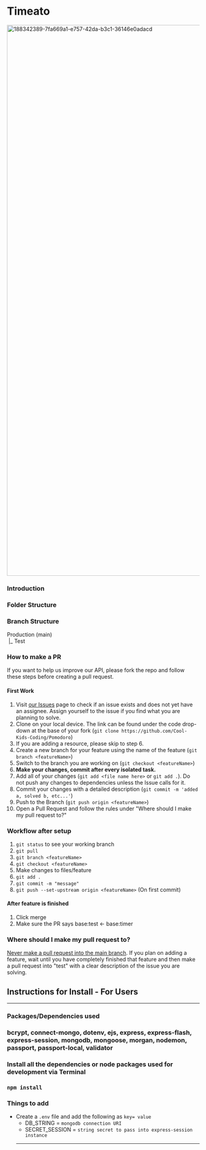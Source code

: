 # Timeato
<img width="1440" alt="188342389-7fa669a1-e757-42da-b3c1-36146e0adacd" src="https://user-images.githubusercontent.com/77141303/188753629-4b6039e1-a8d6-4722-ade4-aa5419704969.png">


### Introduction

### Folder Structure

### Branch Structure

Production (main) <br>
&nbsp;|\_ Test

### How to make a PR

If you want to help us improve our API, please fork the repo and follow these steps before creating a pull request.

#### First Work

1. Visit [our Issues](https://github.com/Cool-Kids-Coding/Pomodoro/issues) page to check if an issue exists and does not yet have an assignee. Assign yourself to the issue if you find what you are planning to solve.
2. Clone on your local device. The link can be found under the code drop-down at the base of your fork (`git clone https://github.com/Cool-Kids-Coding/Pomodoro`)
3. If you are adding a resource, please skip to step 6.
4. Create a new branch for your feature using the name of the feature (`git branch <featureName>`)
5. Switch to the branch you are working on (`git checkout <featureName>`)
6. **Make your changes, commit after every isolated task.**
7. Add all of your changes (`git add <file name here>` or `git add .`). Do not push any changes to dependencies unless the Issue calls for it.
8. Commit your changes with a detailed description (`git commit -m 'added a, solved b, etc...'`)
9. Push to the Branch (`git push origin <featureName>`)
10. Open a Pull Request and follow the rules under "Where should I make my pull request to?"

### Workflow after setup

1. `git status` to see your working branch
2. `git pull`
3. `git branch <featureName>`
4. `git checkout <featureName>`
5. Make changes to files/feature
6. `git add .`
7. `git commit -m "message"`
8. `git push --set-upstream origin <featureName>` (On first commit)

#### After feature is finished

1. Click merge
2. Make sure the PR says base:test <- base:timer

### Where should I make my pull request to?

<ins>Never make a pull request into the main branch</ins>. If you plan on adding a feature, wait until you have completely finished that feature and then make a pull request into "test" with a clear description of the issue you are solving.

## Instructions for Install - For Users

---

### Packages/Dependencies used

### bcrypt, connect-mongo, dotenv, ejs, express, express-flash, express-session, mongodb, mongoose, morgan, nodemon, passport, passport-local, validator

### Install all the dependencies or node packages used for development via Terminal

### `npm install`

### Things to add

-   Create a `.env` file and add the following as `key= value`
    -   DB_STRING = `mongodb connection URI`
    -   SECRET_SESSION = `string secret to pass into express-session instance`
    ***

